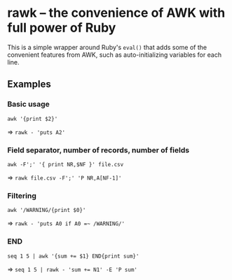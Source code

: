 # rawk – the convenience of AWK with full power of Ruby

This is a simple wrapper around Ruby's `eval()` that adds some of the convenient features from AWK, such as auto-initializing variables for each line.


## Examples

### Basic usage
`awk '{print $2}'`

=> `rawk - 'puts A2'`


### Field separator, number of records, number of fields
`awk -F';' '{ print NR,$NF }' file.csv`

=> `rawk file.csv -F';' 'P NR,A[NF-1]'`


### Filtering
`awk '/WARNING/{print $0}'`

=> `rawk - 'puts A0 if A0 =~ /WARNING/'`


### END
`seq 1 5 | awk '{sum += $1} END{print sum}'`

=> `seq 1 5 | rawk - 'sum += N1' -E 'P sum'`
